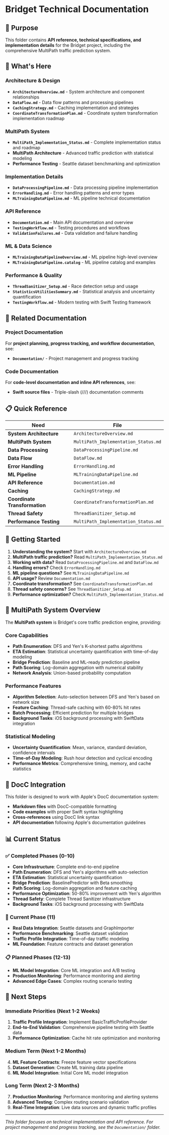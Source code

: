 # Bridget Technical Documentation

## 📁 Purpose
This folder contains **API reference, technical specifications, and implementation details** for the Bridget project, including the comprehensive MultiPath traffic prediction system.

## 🎯 What's Here

### Architecture & Design
- **`ArchitectureOverview.md`** - System architecture and component relationships
- **`DataFlow.md`** - Data flow patterns and processing pipelines
- **`CachingStrategy.md`** - Caching implementation and strategies
- **`CoordinateTransformationPlan.md`** - Coordinate system transformation implementation roadmap

### MultiPath System
- **`MultiPath_Implementation_Status.md`** - Complete implementation status and roadmap
- **MultiPath Architecture** - Advanced traffic prediction with statistical modeling
- **Performance Testing** - Seattle dataset benchmarking and optimization

### Implementation Details
- **`DataProcessingPipeline.md`** - Data processing pipeline implementation
- **`ErrorHandling.md`** - Error handling patterns and error types
- **`MLTrainingDataPipeline.md`** - ML pipeline technical documentation

### API Reference
- **`Documentation.md`** - Main API documentation and overview
- **`TestingWorkflow.md`** - Testing procedures and workflows
- **`ValidationFailures.md`** - Data validation and failure handling

### ML & Data Science
- **`MLTrainingDataPipelineOverview.md`** - ML pipeline high-level overview
- **`MLTrainingDataPipeline.catalog`** - ML pipeline catalog and examples

### Performance & Quality
- **`ThreadSanitizer_Setup.md`** - Race detection setup and usage
- **`StatisticsUtilitiesSummary.md`** - Statistical analysis and uncertainty quantification
- **`TestingWorkflow.md`** - Modern testing with Swift Testing framework

## 🔗 Related Documentation

### Project Documentation
For **project planning, progress tracking, and workflow documentation**, see:
- **`Documentation/`** - Project management and progress tracking

### Code Documentation
For **code-level documentation and inline API references**, see:
- **Swift source files** - Triple-slash (///) documentation comments

## 📋 Quick Reference

| Need | File |
|------|------|
| **System Architecture** | `ArchitectureOverview.md` |
| **MultiPath System** | `MultiPath_Implementation_Status.md` |
| **Data Processing** | `DataProcessingPipeline.md` |
| **Data Flow** | `DataFlow.md` |
| **Error Handling** | `ErrorHandling.md` |
| **ML Pipeline** | `MLTrainingDataPipeline.md` |
| **API Reference** | `Documentation.md` |
| **Caching** | `CachingStrategy.md` |
| **Coordinate Transformation** | `CoordinateTransformationPlan.md` |
| **Thread Safety** | `ThreadSanitizer_Setup.md` |
| **Performance Testing** | `MultiPath_Implementation_Status.md` |

## 🚀 Getting Started

1. **Understanding the system?** Start with `ArchitectureOverview.md`
2. **MultiPath traffic prediction?** Read `MultiPath_Implementation_Status.md`
3. **Working with data?** Read `DataProcessingPipeline.md` and `DataFlow.md`
4. **Handling errors?** Check `ErrorHandling.md`
5. **ML pipeline questions?** See `MLTrainingDataPipeline.md`
6. **API usage?** Review `Documentation.md`
7. **Coordinate transformation?** See `CoordinateTransformationPlan.md`
8. **Thread safety concerns?** See `ThreadSanitizer_Setup.md`
9. **Performance optimization?** Check `MultiPath_Implementation_Status.md`

## 🎯 MultiPath System Overview

The **MultiPath system** is Bridget's core traffic prediction engine, providing:

### **Core Capabilities**
- **Path Enumeration**: DFS and Yen's K-shortest paths algorithms
- **ETA Estimation**: Statistical uncertainty quantification with time-of-day modeling
- **Bridge Prediction**: Baseline and ML-ready prediction pipeline
- **Path Scoring**: Log-domain aggregation with numerical stability
- **Network Analysis**: Union-based probability computation

### **Performance Features**
- **Algorithm Selection**: Auto-selection between DFS and Yen's based on network size
- **Feature Caching**: Thread-safe caching with 60-80% hit rates
- **Batch Processing**: Efficient prediction for multiple bridges
- **Background Tasks**: iOS background processing with SwiftData integration

### **Statistical Modeling**
- **Uncertainty Quantification**: Mean, variance, standard deviation, confidence intervals
- **Time-of-Day Modeling**: Rush hour detection and cyclical encoding
- **Performance Metrics**: Comprehensive timing, memory, and cache statistics

## 🔧 DocC Integration

This folder is designed to work with Apple's DocC documentation system:
- **Markdown files** with DocC-compatible formatting
- **Code examples** with proper Swift syntax highlighting
- **Cross-references** using DocC link syntax
- **API documentation** following Apple's documentation guidelines

## 📊 Current Status

### **✅ Completed Phases (0-10)**
- **Core Infrastructure**: Complete end-to-end pipeline
- **Path Enumeration**: DFS and Yen's algorithms with auto-selection
- **ETA Estimation**: Statistical uncertainty quantification
- **Bridge Prediction**: BaselinePredictor with Beta smoothing
- **Path Scoring**: Log-domain aggregation and feature caching
- **Performance Optimization**: 50-80% improvement with Yen's algorithm
- **Thread Safety**: Complete Thread Sanitizer infrastructure
- **Background Tasks**: iOS background processing with SwiftData

### **🔄 Current Phase (11)**
- **Real Data Integration**: Seattle datasets and GraphImporter
- **Performance Benchmarking**: Seattle dataset validation
- **Traffic Profile Integration**: Time-of-day traffic modeling
- **ML Foundation**: Feature contracts and dataset generation

### **📋 Planned Phases (12-13)**
- **ML Model Integration**: Core ML integration and A/B testing
- **Production Monitoring**: Performance monitoring and alerting
- **Advanced Edge Cases**: Complex routing scenario testing

## 🚀 Next Steps

### **Immediate Priorities (Next 1-2 Weeks)**
1. **Traffic Profile Integration**: Implement BasicTrafficProfileProvider
2. **End-to-End Validation**: Comprehensive pipeline testing with Seattle data
3. **Performance Optimization**: Cache hit rate optimization and monitoring

### **Medium Term (Next 1-2 Months)**
4. **ML Feature Contracts**: Freeze feature vector specifications
5. **Dataset Generation**: Create ML training data pipeline
6. **ML Model Integration**: Initial Core ML model integration

### **Long Term (Next 2-3 Months)**
7. **Production Monitoring**: Performance monitoring and alerting systems
8. **Advanced Testing**: Complex routing scenario validation
9. **Real-Time Integration**: Live data sources and dynamic traffic profiles

---
*This folder focuses on technical implementation and API reference. For project management and progress tracking, see the `Documentation/` folder.*
